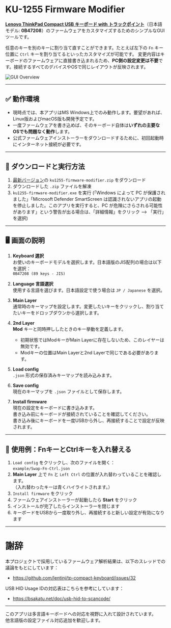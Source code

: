 # KU-1255 Firmware Modifier

**[Lenovo ThinkPad Compact USB キーボード with トラックポイント](https://support.lenovo.com/jp/ja/solutions/pd026745-thinkpad-compact-usb-keyboard-with-trackpoint-overview-and-service-parts)**（日本語モデル: **0B47208**）のファームウェアをカスタマイズするためのシンプルなGUIツールです。  

任意のキーを別のキーに割り当て直すことができます。たとえば左下の `Fn` キー位置に `Ctrl` キーを割り当てるといったカスタマイズが可能です。
変更内容はキーボードのファームウェアに直接書き込まれるため、**PC側の設定変更は不要**です。接続するすべてのデバイスやOSで同じレイアウトが反映されます。

![GUI Overview](https://github.com/haborite/ku1255-firmware-modifier/blob/main/old_ver/img/gui-overview-new.png)

---

## ✅ 動作環境

- 現時点では、本アプリはMS Windows上でのみ動作します。要望があれば、Linux版およびmacOS版も開発予定です。
- 一度ファームウェアを書き込めば、そのキーボード自体は**いずれの主要なOSでも問題なく動作**します。
- 公式ファームウェアインストーラーをダウンロードするために、初回起動時にインターネット接続が必要です。

---

## 🚀 ダウンロードと実行方法

1. [最新バージョン](https://github.com/haborite/ku1255-firmware-modifier/releases/latest)の `ku1255-firmware-modifier.zip` をダウンロード
2. ダウンロードした `.zip` ファイルを解凍
3. `ku1255-firmware-modifier.exe` を実行
(「Windows によって PC が保護されました」「Microsoft Defender SmartScreen は認識されないアプリの起動を停止しました。このアプリを実行すると、PC が危険にさらされる可能性があります」という警告が出る場合は、「詳細情報」をクリック --> 「実行」を選択)

---

## 🖥️ 画面の説明

1. **Keyboard 選択**  
   お使いのキーボードモデルを選択します。日本語版のJIS配列の場合は以下を選択：  
   `0B47208 (89 keys - JIS)`

2. **Language 言語選択**  
   使用する言語を選びます。日本語設定で使う場合は `JP / Japanese` を選択。

3. **Main Layer**  
   通常時のキーマップを設定します。変更したいキーをクリックし、割り当てたいキーをドロップダウンから選択します。

4. **2nd Layer**  
   **Mod** キーと同時押ししたときのキー挙動を定義します。  
   - 初期状態ではModキーがMain Layerに存在しないため、このレイヤーは無効です。  
   - Modキーの位置はMain Layerと2nd Layerで同じである必要があります。

5. **Load config**  
   `.json` 形式の保存済みキーマップを読み込みます。

6. **Save config**  
   現在のキーマップを `.json` ファイルとして保存します。

7. **Install firmware**  
   現在の設定をキーボードに書き込みます。  
   書き込み前にキーボードが接続されていることを確認してください。  
   書き込み後にキーボードを一度USBから外し、再接続することで設定が反映されます。

---

## 🔧 使用例：FnキーとCtrlキーを入れ替える

1. `Load config` をクリックし、次のファイルを開く：  
   `example/Swap-Fn-Ctrl.json`
2. **Main Layer** 上で `Fn` と `Left Ctrl` の位置が入れ替わっていることを確認します。  
   （入れ替わったキーは青くハイライトされます。）
3. `Install firmware` をクリック
4. ファームウェアインストーラーが起動したら **Start** をクリック
5. インストールが完了したらインストーラーを閉じます
6. キーボードをUSBから一度取り外し、再接続すると新しい設定が有効になります

---

# 謝辞

本プロジェクトで採用しているファームウェア解析結果は、以下のスレッドでの議論をもとにしています：  
- https://github.com/lentinj/tp-compact-keyboard/issues/32

USB HID Usage IDの対応表はこちらを参考にしています：  
- https://bsakatu.net/doc/usb-hid-to-scancode/

---

このアプリは多言語キーボードへの対応を視野に入れて設計されています。  
他言語版の設定ファイル対応追加を歓迎します。
